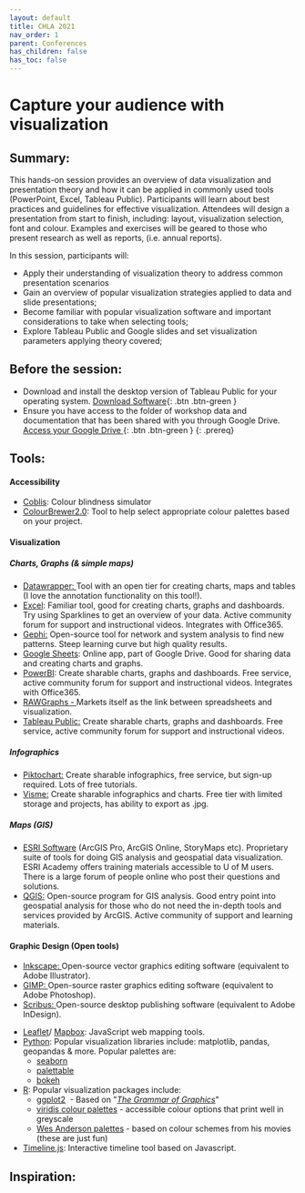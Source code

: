 ```yaml
---
layout: default
title: CHLA 2021  
nav_order: 1
parent: Conferences
has_children: false
has_toc: false
---
```

# Capture your audience with visualization 

## Summary:

This hands-on session provides an overview of data visualization and presentation theory and how it can be applied in commonly used tools (PowerPoint, Excel, Tableau Public). Participants will learn about best practices and guidelines for effective visualization. Attendees will design a presentation from start to finish, including: layout, visualization selection, font and colour. Examples and exercises will be geared to those who present research as well as reports, (i.e. annual reports).  

In this session, participants will: 
- Apply their understanding of visualization theory to address common presentation scenarios  
- Gain an overview of popular visualization strategies applied to data and slide presentations;   
- Become familiar with popular visualization software and important considerations to take when selecting tools;  
- Explore Tableau Public and Google slides and set visualization parameters applying theory covered;
  

## Before the session:
- Download and install the desktop version of Tableau Public for your operating system. [Download Software](https://public.tableau.com/en-us/s/download){: .btn .btn-green }
- Ensure you have access to the folder of workshop data and documentation that has been shared with you through Google Drive. [Access your Google Drive ](https://drive.google.com/drive/shared-with-me?ths=true){: .btn .btn-green }
{: .prereq}


## Tools:  
<h4>Accessibility</h4>

<ul>
	<li><a href="https://www.color-blindness.com/coblis-color-blindness-simulator/" target="_self">Coblis</a>: Colour blindness simulator</li>
	<li><a href="http://colorbrewer2.org/#type=sequential&amp;scheme=BuGn&amp;n=3" target="_self">ColourBrewer2.0</a>: Tool to help select appropriate colour palettes based on your project.</li>
</ul>

<h4>Visualization</h4>

<h5>Charts, Graphs (&amp; simple maps)</h5>

<ul>
	<li><a href="https://www.datawrapper.de/">Datawrapper: </a>Tool with an open tier for creating charts, maps and tables (I love the annotation functionality on this tool!).</li>
	<li><a href="https://products.office.com/en-ca/excel" target="_self">Excel</a>: Familiar tool, good for creating charts, graphs and dashboards. Try using Sparklines to get an overview of your data. Active community forum for support and instructional videos. Integrates with Office365.</li>
	<li><a href="https://gephi.org/" target="_self">Gephi:</a> Open-source tool for network and system analysis to find new patterns. Steep learning curve but high quality results.</li>
	<li><a href="https://www.google.ca/sheets/about/" target="_self">Google Sheets</a>: Online app, part of Google Drive. Good for sharing data and creating charts and graphs.</li>
	<li><a href="https://powerbi.microsoft.com/en-us/" target="_self">PowerBI</a>: Create sharable charts, graphs and dashboards. Free service, active community forum for support and instructional videos. Integrates with Office365.</li>
	<li><a href="https://rawgraphs.io/">RAWGraphs - </a>Markets itself as the link between spreadsheets and visualization.</li>
	<li><a href="https://public.tableau.com/en-us/s/" target="_self">Tableau Public:</a> Create sharable charts, graphs and dashboards. Free service, active community forum for support and instructional videos.</li>
</ul>

<h5>Infographics</h5>

<ul>
	<li><a href="https://piktochart.com/" target="_self">Piktochart:</a> Create sharable infographics, free service, but sign-up required. Lots of free tutorials.</li>
	<li><a href="https://www.visme.co/" target="_self">Visme:</a> Create sharable infographics and charts. Free tier with limited storage and projects, has ability to export as .jpg.</li>
</ul>

<h5>Maps (GIS)</h5>

<ul>
	<li><a href="https://esri.ca/en" target="_self">ESRI Software</a> (ArcGIS Pro, ArcGIS Online, StoryMaps etc). Proprietary suite of tools for doing GIS analysis and geospatial data visualization. ESRI Academy offers training materials accessible to U of M users. There is a large forum of people online who post their questions and solutions.</li>
	<li><a href="https://www.qgis.org/en/site/" target="_self">QGIS:</a> Open-source program for GIS analysis. Good entry point into geospatial analysis for those who do not need the in-depth tools and services provided by ArcGIS. Active community of support and learning materials.</li>
</ul>

<h4>Graphic Design (Open tools)</h4>

<ul>
	<li><a href="https://inkscape.org/">Inkscape: </a>Open-source vector graphics editing software (equivalent to Adobe Illustrator).</li>
	<li><a href="https://www.gimp.org/">GIMP: </a>Open-source raster graphics editing software (equivalent to Adobe Photoshop).</li>
	<li><a href="https://www.scribus.net/">Scribus: </a>Open-source desktop publishing software (equivalent to Adobe InDesign).</li>
</ul>

<ul>
	<li><a href="https://leafletjs.com/" target="_self">Leaflet</a>/ <a href="https://www.mapbox.com/" target="_self">Mapbox</a>: JavaScript web mapping tools.</li>
	<li><a href="https://www.python.org/" target="_self">Python</a>: Popular visualization libraries include: matplotlib, pandas, geopandas &amp; more. Popular palettes are:
	<ul>
		<li><a href="https://seaborn.pydata.org/tutorial/color_palettes.html?highlight=color">seaborn</a></li>
		<li><a href="https://jiffyclub.github.io/palettable/">palettable</a></li>
		<li><a href="https://docs.bokeh.org/en/latest/docs/reference/palettes.html">bokeh</a></li>
	</ul>
	</li>
	<li><a href="https://cran.r-project.org/web/packages/available_packages_by_name.html" target="_self">R</a>: Popular visualization packages include:
	<ul>
		<li><a href="https://cran.r-project.org/web/packages/ggplot2/index.html">ggplot2</a>&nbsp; - Based on &quot;<em><a href="https://search.lib.umanitoba.ca/permalink/01UMB_INST/8b5fi9/alma99140593470001651">The Grammar of Graphics</a></em>&quot;</li>
		<li><a href="https://cran.r-project.org/web/packages/viridis/vignettes/intro-to-viridis.html">viridis colour palettes</a> - accessible colour options that print well in greyscale</li>
		<li><a href="https://github.com/karthik/wesanderson">Wes Anderson palettes</a> - based on colour schemes from his movies (these are just fun)</li>
	</ul>
	</li>
	<li><a href="https://timeline.knightlab.com/" target="_self">Timeline.js</a>: Interactive timeline tool based on Javascript.</li>
</ul>


## Inspiration:  


